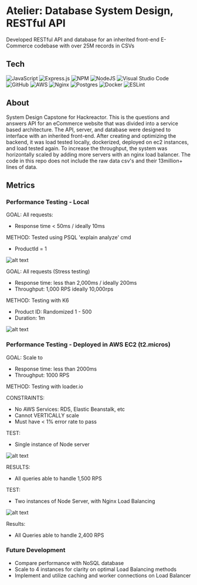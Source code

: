 # Atelier: Database System Design, RESTful API
Developed RESTful API and database for an inherited front-end E-Commerce codebase with over 25M records in CSVs

## Tech

![JavaScript](https://img.shields.io/badge/javascript-%23323330.svg?style=for-the-badge&logo=javascript&logoColor=%23F7DF1E) ![Express.js](https://img.shields.io/badge/express.js-%23404d59.svg?style=for-the-badge&logo=express&logoColor=%2361DAFB) ![NPM](https://img.shields.io/badge/NPM-%23000000.svg?style=for-the-badge&logo=npm&logoColor=white) ![NodeJS](https://img.shields.io/badge/node.js-6DA55F?style=for-the-badge&logo=node.js&logoColor=white) ![Visual Studio Code](https://img.shields.io/badge/Visual%20Studio%20Code-0078d7.svg?style=for-the-badge&logo=visual-studio-code&logoColor=white) ![GitHub](https://img.shields.io/badge/github-%23121011.svg?style=for-the-badge&logo=github&logoColor=white) ![AWS](https://img.shields.io/badge/AWS-%23FF9900.svg?style=for-the-badge&logo=amazon-aws&logoColor=white) ![Nginx](https://img.shields.io/badge/nginx-%23009639.svg?style=for-the-badge&logo=nginx&logoColor=white) ![Postgres](https://img.shields.io/badge/postgres-%23316192.svg?style=for-the-badge&logo=postgresql&logoColor=white) ![Docker](https://img.shields.io/badge/docker-%230db7ed.svg?style=for-the-badge&logo=docker&logoColor=white) ![ESLint](https://img.shields.io/badge/ESLint-4B3263?style=for-the-badge&logo=eslint&logoColor=white)

## About

System Design Capstone for Hackreactor. This is the questions and answers API for an eCommerce website that was divided into a service based architecture. The API, server, and database were designed to interface with an inherited front-end. After creating and optimizing the backend, it was load tested locally, dockerized, deployed on ec2 instances, and load tested again. To increase the throughput, the system was horizontally scaled by adding more servers with an nginx load balancer. The code in this repo does not include the raw data csv's and their 13million+ lines of data.


## Metrics

### Performance Testing - Local
GOAL: All requests:
- Response time < 50ms / ideally 10ms

METHOD: Tested using PSQL 'explain analyze' cmd
- ProductId = 1

![alt text](./Stress-Test/singleRequest.png)


GOAL: All requests (Stress testing)
- Response time: less than 2,000ms / ideally 200ms
- Throughput: 1,000 RPS ideally 10,000rps

METHOD: Testing with K6
- Product ID: Randomized 1 - 500
- Duration: 1m

![alt text](./Stress-Test/K6-Local.png)

### Performance Testing - Deployed in AWS EC2 (t2.micros)
GOAL: Scale to
- Response time: less than 2000ms
- Throughput: 1000 RPS

METHOD: Testing with loader.io

CONSTRAINTS:
- No AWS Services: RDS, Elastic Beanstalk, etc
- Cannot VERTICALLY scale
- Must have < 1% error rate to pass

TEST:
- Single instance of Node server

![alt text](./Stress-Test/Deployed-One-Server.png)

RESULTS:
- All queries able to handle 1,500 RPS


TEST:
- Two instances of Node Server, with Nginx Load Balancing

![alt text](./Stress-Test/with-LB.png)

Results:
- All Queries able to handle 2,400 RPS



### Future Development
- Compare performance with NoSQL database
- Scale to 4 instances for clarity on optimal Load Balancing methods
- Implement and utilize caching and worker connections on Load Balancer
